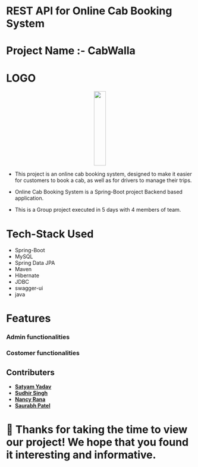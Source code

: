 # REST API for Online Cab Booking System

# Project Name :- CabWalla

 # LOGO


<div id="header" align="center">
  <img src="https://user-images.githubusercontent.com/103804433/220417729-47e84cac-61a4-4912-a86e-ecc0ad7af7f6.png" width="25%" height = "200px"/>
</div>

 * This project is an online cab booking system, designed to make it easier for customers to book a cab, as well as for drivers to manage their trips.
 
 * Online Cab Booking System is a Spring-Boot project Backend based application.
 
 * This is a Group project executed in 5 days with 4 members of team.
 

 
# Tech-Stack Used
  * Spring-Boot
  * MySQL 
  * Spring Data JPA 
  * Maven 
  * Hibernate 
  * JDBC 
  * swagger-ui 
  * java
  
  
# Features
<h3> Admin functionalities </h3>


<h3>Costomer functionalities </h3>




## Contributers
- **[Satyam Yadav](https://github.com/iamsatyamyadav)**
- **[Sudhir Singh](https://github.com/sudhir2408)**
- **[Nancy Rana](https://github.com/Nancy8570)**
- **[Saurabh Patel](https://github.com/Saurabhpatel0894)**


# 🤝 Thanks for taking the time to view our project! We hope that you found it interesting and informative.
